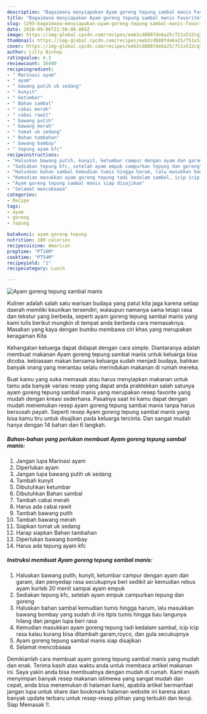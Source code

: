 ```yaml
---
description: "Bagaimana menyiapakan Ayam goreng tepung sambal manis Favorite"
title: "Bagaimana menyiapakan Ayam goreng tepung sambal manis Favorite"
slug: 1295-bagaimana-menyiapakan-ayam-goreng-tepung-sambal-manis-favorite
date: 2020-09-06T21:50:00.065Z
image: https://img-global.cpcdn.com/recipes/eeb2cd8807de6a25/751x532cq70/ayam-goreng-tepung-sambal-manis-foto-resep-utama.jpg
thumbnail: https://img-global.cpcdn.com/recipes/eeb2cd8807de6a25/751x532cq70/ayam-goreng-tepung-sambal-manis-foto-resep-utama.jpg
cover: https://img-global.cpcdn.com/recipes/eeb2cd8807de6a25/751x532cq70/ayam-goreng-tepung-sambal-manis-foto-resep-utama.jpg
author: Lilly Bishop
ratingvalue: 4.3
reviewcount: 16490
recipeingredient:
- " Marinasi ayam"
- " ayam"
- " bawang putih uk sedang"
- " kunyit"
- " ketumbar"
- " Bahan sambal"
- " cabai merah"
- " cabai rawit"
- " bawang putih"
- " bawang merah"
- " tomat uk sedang"
- " Bahan tambahan"
- " bawang bombay"
- " tepung ayam kfc"
recipeinstructions:
- "Haluskan bawang putih, kunyit, ketumbar campur dengan ayam dan garam, dan penyedap rasa secukupnya beri sedikit air kemudian rebus ayam kurleb 20 menit sampai ayam empuk"
- "Sediakan tepung kfc, setelah ayam empuk campurkan tepung dan goreng"
- "Haluskan bahan sambal kemudian tumis hingga harum, lalu masukkan bawang bombay yang sudah di iris tipis tumis hingga bau langunya hilang dan jangan lupa beri rasa"
- "Kemudian masukkan ayam goreng tepung tadi kedalam sambal, icip icip rasa kalau kurang bisa ditambah garam,royco, dan gula secukupnya"
- "Ayam goreng tepung sambal manis siap disajikan"
- "Selamat mencobaaaa"
categories:
- Recipe
tags:
- ayam
- goreng
- tepung

katakunci: ayam goreng tepung 
nutrition: 109 calories
recipecuisine: American
preptime: "PT16M"
cooktime: "PT54M"
recipeyield: "1"
recipecategory: Lunch

---
```



![Ayam goreng tepung sambal manis](https://img-global.cpcdn.com/recipes/eeb2cd8807de6a25/751x532cq70/ayam-goreng-tepung-sambal-manis-foto-resep-utama.jpg)

Kuliner adalah salah satu warisan budaya yang patut kita jaga karena setiap daerah memiliki keunikan tersendiri, walaupun namanya sama tetapi rasa dan tekstur yang berbeda, seperti ayam goreng tepung sambal manis yang kami tulis berikut mungkin di tempat anda berbeda cara memasaknya. Masakan yang kaya dengan bumbu membawa ciri khas yang merupakan keragaman Kita

Kehangatan keluarga dapat didapat dengan cara simple. Diantaranya adalah membuat makanan Ayam goreng tepung sambal manis untuk keluarga bisa dicoba. kebiasaan makan bersama keluarga sudah menjadi budaya, bahkan banyak orang yang merantau selalu merindukan makanan di rumah mereka.



Buat kamu yang suka memasak atau harus menyiapkan makanan untuk tamu ada banyak variasi resep yang dapat anda praktekkan salah satunya ayam goreng tepung sambal manis yang merupakan resep favorite yang mudah dengan kreasi sederhana. Pasalnya saat ini kamu dapat dengan mudah menemukan resep ayam goreng tepung sambal manis tanpa harus bersusah payah.
Seperti resep Ayam goreng tepung sambal manis yang bisa kamu tiru untuk disajikan pada keluarga tercinta. Dan sangat mudah hanya dengan 14 bahan dan 6 langkah.


<!--inarticleads1-->

##### Bahan-bahan yang perlukan membuat Ayam goreng tepung sambal manis:

1. Jangan lupa  Marinasi ayam
1. Diperlukan  ayam
1. Jangan lupa  bawang putih uk sedang
1. Tambah  kunyit
1. Dibutuhkan  ketumbar
1. Dibutuhkan  Bahan sambal
1. Tambah  cabai merah
1. Harus ada  cabai rawit
1. Tambah  bawang putih
1. Tambah  bawang merah
1. Siapkan  tomat uk sedang
1. Harap siapkan  Bahan tambahan
1. Diperlukan  bawang bombay
1. Harus ada  tepung ayam kfc




<!--inarticleads2-->

##### Instruksi membuat  Ayam goreng tepung sambal manis:

1. Haluskan bawang putih, kunyit, ketumbar campur dengan ayam dan garam, dan penyedap rasa secukupnya beri sedikit air kemudian rebus ayam kurleb 20 menit sampai ayam empuk
1. Sediakan tepung kfc, setelah ayam empuk campurkan tepung dan goreng
1. Haluskan bahan sambal kemudian tumis hingga harum, lalu masukkan bawang bombay yang sudah di iris tipis tumis hingga bau langunya hilang dan jangan lupa beri rasa
1. Kemudian masukkan ayam goreng tepung tadi kedalam sambal, icip icip rasa kalau kurang bisa ditambah garam,royco, dan gula secukupnya
1. Ayam goreng tepung sambal manis siap disajikan
1. Selamat mencobaaaa




Demikianlah cara membuat ayam goreng tepung sambal manis yang mudah dan enak. Terima kasih atas waktu anda untuk membaca artikel makanan ini. Saya yakin anda bisa membuatnya dengan mudah di rumah. Kami masih menyimpan banyak resep makanan istimewa yang sangat mudah dan cepat, anda bisa menemukan di halaman kami, apabila artikel bermanfaat jangan lupa untuk share dan bookmark halaman website ini karena akan banyak update terbaru untuk resep-resep pilihan yang terbukti dan teruji. Siap Memasak !!. 
